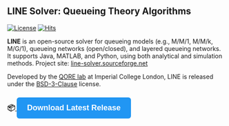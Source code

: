 ## LINE Solver: Queueing Theory Algorithms 
[![License](https://img.shields.io/badge/License-BSD%203--Clause-red.svg)](https://sourceforge.net/p/line-solver/code/ci/master/blob/master/LICENSE)
[![Hits](https://hits.seeyoufarm.com/api/count/incr/badge.svg?url=https%3A%2F%2Fgithub.com%2Fimperial-qore%2Fline-solver&count_bg=%23FFC401&title_bg=%23555555&icon=&icon_color=%23E7E7E7&title=hits&edge_flat=false)](https://hits.seeyoufarm.com)

**LINE** is an open-source solver for queueing models (e.g., M/M/1, M/M/k, M/G/1), queueing networks (open/closed), and layered queueing networks. It supports Java, MATLAB, and Python, using both analytical and simulation methods. Project site: [line-solver.sourceforge.net](http://line-solver.sourceforge.net/)

Developed by the [QORE lab](http://qore.doc.ic.ac.uk/) at Imperial College London, LINE is released under the [BSD-3-Clause](http://opensource.org/licenses/BSD-3-Clause) license.


### 📦<a href="https://sourceforge.net/projects/line-solver/files/latest/download" download>  <button style="padding: 14px 24px; font-size: 18px; font-weight: bold; color: white; background-color: #2196F3; border: none; border-radius: 6px; cursor: pointer;">    Download Latest Release  </button>


</a>
